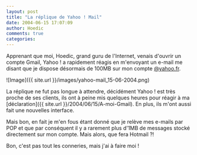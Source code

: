 ```yaml
---
layout: post
title: "La réplique de Yahoo ! Mail"
date: 2004-06-15 17:07:09
author: Hoedic
comments: true
categories: 
---
```



Apprenant que moi, Hoedic, grand guru de l'Internet, venais d'ouvrir un compte Gmail, Yahoo ! a rapidement réagis en m'envoyant un e-mail me disant que je dispose désormais de 100MB sur mon compte [@yahoo.fr](http://courrier.yahoo.fr/).

![Image]({{ site.url }}/images/yahoo-mail_15-06-2004.png)


La réplique ne fut pas longue à attendre, décidément Yahoo ! est très proche de ses clients, ils ont à peine mis quelques heures pour réagir à ma [déclaration]({{ site.url }}/2004/06/15/A-moi-Gmail). En plus, ils m'ont aussi fait une nouvelles interface.

Mais bon, en fait je m'en fous étant donné que je relève mes e-mails par POP et que par conséquent il y a rarement plus d'1MB de messages stocké directement sur mon compte. Mais alors, que fera Hotmail ?!

Bon, c'est pas tout les conneries, mais j'ai à faire moi !